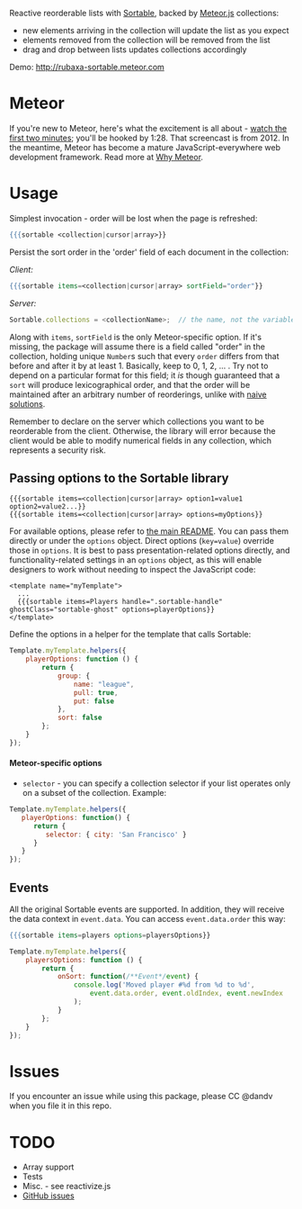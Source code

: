 Reactive reorderable lists with [Sortable](http://rubaxa.github.io/Sortable/),
backed by [Meteor.js](http://meteor.com) collections:

* new elements arriving in the collection will update the list as you expect
* elements removed from the collection will be removed from the list
* drag and drop between lists updates collections accordingly

Demo: http://rubaxa-sortable.meteor.com

# Meteor

If you're new to Meteor, here's what the excitement is all about -
[watch the first two minutes](https://www.youtube.com/watch?v=fsi0aJ9yr2o); you'll be hooked by 1:28.
That screencast is from 2012. In the meantime, Meteor has become a mature JavaScript-everywhere web
development framework. Read more at [Why Meteor](http://wiki.dandascalescu.com/essays/why_meteor).


# Usage

Simplest invocation - order will be lost when the page is refreshed:

```handlebars
{{{sortable <collection|cursor|array>}}
```

Persist the sort order in the 'order' field of each document in the collection:

*Client:*

```handlebars
{{{sortable items=<collection|cursor|array> sortField="order"}}
```

*Server:*

```js
Sortable.collections = <collectionName>;  // the name, not the variable
```

Along with `items`, `sortField` is the only Meteor-specific option. If it's missing, the package will
assume there is a field called "order" in the collection, holding unique `Number`s such that every
`order` differs from that before and after it by at least 1. Basically, keep to 0, 1, 2, ... .
Try not to depend on a particular format for this field; it *is* though guaranteed that a `sort` will
produce lexicographical order, and that the order will be maintained after an arbitrary number of
reorderings, unlike with [naive solutions](http://programmers.stackexchange.com/questions/266451/maintain-ordered-collection-by-updating-as-few-order-fields-as-possible).

Remember to declare on the server which collections you want to be reorderable from the client.
Otherwise, the library will error because the client would be able to modify numerical fields in
any collection, which represents a security risk.


## Passing options to the Sortable library

    {{{sortable items=<collection|cursor|array> option1=value1 option2=value2...}}
    {{{sortable items=<collection|cursor|array> options=myOptions}}

For available options, please refer to [the main README](../README.md#options). You can pass them directly
or under the `options` object. Direct options (`key=value`) override those in `options`. It is best
to pass presentation-related options directly, and functionality-related settings in an `options`
object, as this will enable designers to work without needing to inspect the JavaScript code:

    <template name="myTemplate">
      ...
      {{{sortable items=Players handle=".sortable-handle" ghostClass="sortable-ghost" options=playerOptions}}
    </template>

Define the options in a helper for the template that calls Sortable:

```js
Template.myTemplate.helpers({
    playerOptions: function () {
        return {
            group: {
                name: "league",
                pull: true,
                put: false
            },
            sort: false
        };
    }
});
```

#### Meteor-specific options

* `selector` - you can specify a collection selector if your list operates only on a subset of the collection. Example:

```js
Template.myTemplate.helpers({
   playerOptions: function() {
      return {
         selector: { city: 'San Francisco' }
      }
   }
});
```


## Events

All the original Sortable events are supported. In addition, they will receive
the data context in `event.data`. You can access `event.data.order` this way:

```handlebars
{{{sortable items=players options=playersOptions}}
```

```js
Template.myTemplate.helpers({
    playersOptions: function () {
        return {
            onSort: function(/**Event*/event) {
                console.log('Moved player #%d from %d to %d',
                    event.data.order, event.oldIndex, event.newIndex
                );
            }
        };
    }
});
```


# Issues

If you encounter an issue while using this package, please CC @dandv when you file it in this repo.


# TODO

* Array support
* Tests
* Misc. - see reactivize.js
* [GitHub issues](https://github.com/RubaXa/Sortable/labels/%E2%98%84%20meteor)
